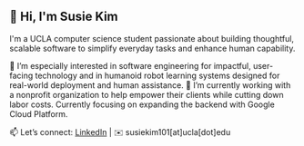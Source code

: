 ## 👋 Hi, I'm Susie Kim
I'm a UCLA computer science student passionate about building thoughtful, scalable software to simplify everyday tasks and enhance human capability.

🌱 I’m especially interested in software engineering for impactful, user-facing technology and in humanoid robot learning systems designed for real-world deployment and human assistance.
🔭 I’m currently working with a nonprofit organization to help empower their clients while cutting down labor costs. Currently focusing on expanding the backend with Google Cloud Platform.

📫 Let’s connect: [LinkedIn](https://www.linkedin.com/in/susiekim101/) | ✉️ susiekim101[at]ucla[dot]edu

<!--
**susiekim101/susiekim101** is a ✨ _special_ ✨ repository because its `README.md` (this file) appears on your GitHub profile.

Here are some ideas to get you started:

- 🔭 I’m currently working on ...
- 🌱 I’m currently learning ...
- 👯 I’m looking to collaborate on ...
- 🤔 I’m looking for help with ...
- 💬 Ask me about ...
- 📫 How to reach me: ...
- 😄 Pronouns: ...
- ⚡ Fun fact: ...
-->
